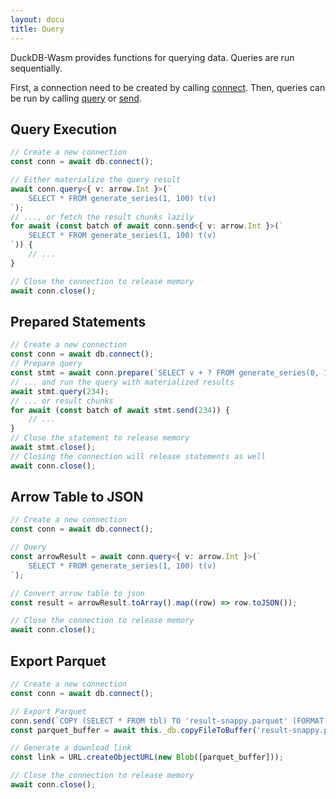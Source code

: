 ```yaml
---
layout: docu
title: Query
---
```


DuckDB-Wasm provides functions for querying data. Queries are run sequentially.

First, a connection need to be created by calling [connect](https://shell.duckdb.org/docs/classes/index.AsyncDuckDB.html#connect). Then, queries can be run by calling [query](https://shell.duckdb.org/docs/classes/index.AsyncDuckDBConnection.html#query) or [send](https://shell.duckdb.org/docs/classes/index.AsyncDuckDBConnection.html#send).

## Query Execution

```ts
// Create a new connection
const conn = await db.connect();

// Either materialize the query result
await conn.query<{ v: arrow.Int }>(`
    SELECT * FROM generate_series(1, 100) t(v)
`);
// ..., or fetch the result chunks lazily
for await (const batch of await conn.send<{ v: arrow.Int }>(`
    SELECT * FROM generate_series(1, 100) t(v)
`)) {
    // ...
}

// Close the connection to release memory
await conn.close();
```

## Prepared Statements

```ts
// Create a new connection
const conn = await db.connect();
// Prepare query
const stmt = await conn.prepare(`SELECT v + ? FROM generate_series(0, 10_000) t(v);`);
// ... and run the query with materialized results
await stmt.query(234);
// ... or result chunks
for await (const batch of await stmt.send(234)) {
    // ...
}
// Close the statement to release memory
await stmt.close();
// Closing the connection will release statements as well
await conn.close();
```

## Arrow Table to JSON

```ts
// Create a new connection
const conn = await db.connect();

// Query
const arrowResult = await conn.query<{ v: arrow.Int }>(`
    SELECT * FROM generate_series(1, 100) t(v)
`);

// Convert arrow table to json
const result = arrowResult.toArray().map((row) => row.toJSON());

// Close the connection to release memory
await conn.close();
```

## Export Parquet

```ts
// Create a new connection
const conn = await db.connect();

// Export Parquet
conn.send(`COPY (SELECT * FROM tbl) TO 'result-snappy.parquet' (FORMAT PARQUET);`);
const parquet_buffer = await this._db.copyFileToBuffer('result-snappy.parquet');

// Generate a download link
const link = URL.createObjectURL(new Blob([parquet_buffer]));

// Close the connection to release memory
await conn.close();
```
